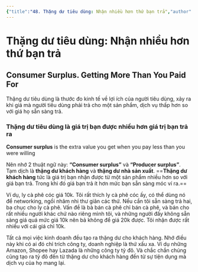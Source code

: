 ```yaml
---
{"title":"48. Thặng dư tiêu dùng: Nhận nhiều hơn thứ bạn trả","author":["Naval Ravikant"],"type":"chapter","category":"finance","related":["[[💸 Làm giàu không cần may mắn]]"],"word-count":357,"dg-publish":true,"dg-hide":true,"tags":["publish","Naval-Ravikant","rich","finance"],"deck":"Everything::Knowledge","anki tags":"knowledge","permalink":"/2-reading/books/lam-giau-khong-can-may-man-naval/48-thang-du-tieu-dung-nhan-nhieu-hon-thu-ban-tra/","hide":true,"dgPassFrontmatter":true}
---
```


# Thặng dư tiêu dùng: Nhận nhiều hơn thứ bạn trả
## Consumer Surplus. Getting More Than You Paid For

Thặng dư tiêu dùng là thước đo kinh tế về lợi ích của người tiêu dùng, xảy ra khi giá mà người tiêu dùng phải trả cho một sản phẩm, dịch vụ thấp hơn so với giá họ sẵn sàng trả.

### Thặng dư tiêu dùng là giá trị bạn được nhiều hơn giá trị bạn trả ra
**Consumer surplus** is the extra value you get when you pay less than you were willing

Nên nhớ 2 thuật ngữ này: **“Consumer surplus”** và **“Producer surplus”**. Tạm dịch là **thặng dư khách hàng** và **thặng dư nhà sản xuất**. ==**Thặng dư khách hàng** tức là giá trị bạn nhận được từ một sản phẩm nhiều hơn so với giá bạn trả. Trong khi đó giá bạn trả ít hơn mức bạn sẵn sàng móc ví ra.==
<!--ID: 1697713945402-->


Ví dụ, ly cà phê cóc giá 10k. Tôi rất thích ly cà phê cóc ấy, có thể dùng nó để networking, ngồi nhâm nhi thư giãn các thứ. Nếu cần tôi sẵn sàng trả hai, ba chục cho ly cà phê. Vấn đề là bà bán cà phê chỉ bán cà phê, và bán cho rất nhiều người khác chứ nào riêng mình tôi, và những người đấy không sẵn sàng giá quá mức giá 10k nên bả không để giá 20k được. Tôi nhận được rất nhiều với cái giá chỉ 10k.

Tất cả mọi việc kinh doanh đều tạo ra thặng dư cho khách hàng. Nhớ điều này khi có ai đó chỉ trích công ty, doanh nghiệp là thứ xấu xa. Ví dụ những Amazon, Shopee hay Lazada là những công ty tỷ đô. Và chắc chắn chúng cũng tạo ra tỷ đô đến từ thặng dư cho khách hàng đến từ sự tiện dụng mà dịch vụ của họ mang lại.